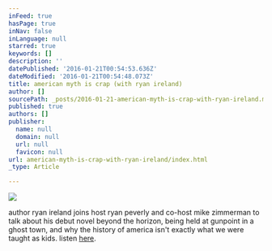 ```yaml
---
inFeed: true
hasPage: true
inNav: false
inLanguage: null
starred: true
keywords: []
description: ''
datePublished: '2016-01-21T00:54:53.636Z'
dateModified: '2016-01-21T00:54:48.073Z'
title: american myth is crap (with ryan ireland)
author: []
sourcePath: _posts/2016-01-21-american-myth-is-crap-with-ryan-ireland.md
published: true
authors: []
publisher:
  name: null
  domain: null
  url: null
  favicon: null
url: american-myth-is-crap-with-ryan-ireland/index.html
_type: Article

---
```

![](https://the-grid-user-content.s3-us-west-2.amazonaws.com/7240a85a-e7b2-4af9-820f-cedad93494df.jpg)

author ryan ireland joins host ryan peverly and co-host mike zimmerman to talk about his debut novel beyond the horizon, being held at gunpoint in a ghost town, and why the history of america isn't exactly what we were taught as kids. listen [here][0].

[0]: https://soundcloud.com/the-45-minute-radio-hour/american-myth-is-crap